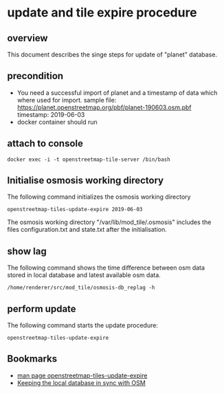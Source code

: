 # update and tile expire procedure

## overview
This document describes the singe steps for update of "planet" database.

## precondition
- You need a successful import of planet and a timestamp of data which where used for import.
  sample file: https://planet.openstreetmap.org/pbf/planet-190603.osm.pbf
  timestamp: 2019-06-03
- docker container should run

## attach to console
```
docker exec -i -t openstreetmap-tile-server /bin/bash
```
## Initialise osmosis working directory

The following command initializes the osmosis working directory
```
openstreetmap-tiles-update-expire 2019-06-03
```
The osmosis working directory "/var/lib/mod_tile/.osmosis" includes the files
configuration.txt and state.txt after the initialisation.

## show lag
The following command shows the time difference between osm data stored in local database and latest available osm data.
```
/home/renderer/src/mod_tile/osmosis-db_replag -h
```

## perform update
The following command starts the update procedure:
```
openstreetmap-tiles-update-expire
```

## Bookmarks
- [man page openstreetmap-tiles-update-expire](https://ircama.github.io/osm-carto-tutorials/manpage.html?url=https://raw.githubusercontent.com/openstreetmap/mod_tile/master/docs/openstreetmap-tiles-update-expire.1)
- [Keeping the local database in sync with OSM](https://ircama.github.io/osm-carto-tutorials/updating-data/)

